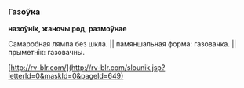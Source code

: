 ### Газоўка
**назоўнік, жаночы род, размоўнае**

Самаробная лямпа без шкла. || памяншальная форма: газовачка. || прыметнік: газовачны.

<a rel="author">[http://rv-blr.com/](http://rv-blr.com/slounik.jsp?letterId=0&maskId=0&pageId=649)</a>
